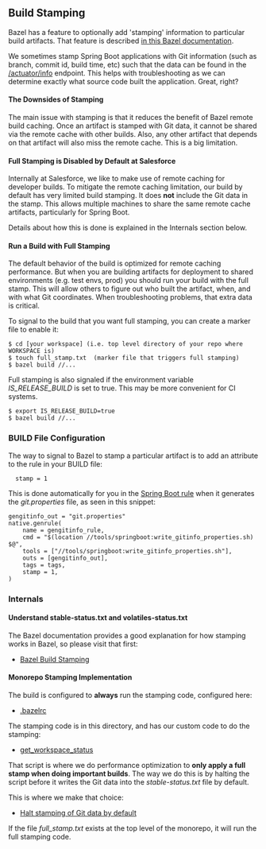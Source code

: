 ## Build Stamping

Bazel has a feature to optionally add 'stamping' information to particular build artifacts.
That feature is described [in this Bazel documentation](https://docs.bazel.build/versions/master/user-manual.html#workspace_status).

We sometimes stamp Spring Boot applications with Git information (such as branch,
   commit id, build time, etc) such that the data can be found in the [/actuator/info](https://docs.spring.io/spring-boot/docs/current/reference/html/production-ready-features.html#production-ready-endpoints) endpoint.
This helps with troubleshooting as we can determine exactly what source code built the application.
Great, right?

#### The Downsides of Stamping

The main issue with stamping is that it reduces the benefit of Bazel remote build caching.
Once an artifact is stamped with Git data, it cannot be shared via the remote cache with other builds.
Also, any other artifact that depends on that artifact will also miss the remote cache.
This is a big limitation.

#### Full Stamping is Disabled by Default at Salesforce

Internally at Salesforce, we like to make use of remote caching for developer builds.
To mitigate the remote caching limitation, our build by default has very limited build stamping.
It does **not** include the Git data in the stamp.
This allows multiple machines to share the same remote cache artifacts, particularly for Spring Boot.

Details about how this is done is explained in the Internals section below.

#### Run a Build with Full Stamping

The default behavior of the build is optimized for remote caching performance.
But when you are building artifacts for deployment to shared environments (e.g. test envs, prod)
  you should run your build with the full stamp.
This will allow others to figure out who built the artifact, when, and with what Git coordinates.
When troubleshooting problems, that extra data is critical.

To signal to the build that you want full stamping, you can create a marker file to enable it:

```
$ cd [your workspace] (i.e. top level directory of your repo where WORKSPACE is)
$ touch full_stamp.txt  (marker file that triggers full stamping)
$ bazel build //...
```

Full stamping is also signaled if the environment variable *IS_RELEASE_BUILD* is set to true.
This may be more convenient for CI systems.

```
$ export IS_RELEASE_BUILD=true
$ bazel build //...
```

### BUILD File Configuration

The way to signal to Bazel to stamp a particular artifact is to add an attribute to the rule in your BUILD file:

```
  stamp = 1
```

This is done automatically for you in the [Spring Boot rule](../springboot/springboot.bzl)
   when it generates the *git.properties* file, as seen in this snippet:

```
gengitinfo_out = "git.properties"
native.genrule(
    name = gengitinfo_rule,
    cmd = "$(location //tools/springboot:write_gitinfo_properties.sh) $@",
    tools = ["//tools/springboot:write_gitinfo_properties.sh"],
    outs = [gengitinfo_out],
    tags = tags,
    stamp = 1,
)
```

### Internals

#### Understand stable-status.txt and volatiles-status.txt

The Bazel documentation provides a good explanation for how stamping works in Bazel, so please visit that first:
- [Bazel Build Stamping](https://docs.bazel.build/versions/master/user-manual.html#workspace_status)

#### Monorepo Stamping Implementation

The build is configured to **always** run the stamping code, configured here:
- [.bazelrc](../../.base-bazelrc#L55)

The stamping code is in this directory, and has our custom code to do the stamping:
- [get_workspace_status](get_workspace_status)

That script is where we do performance optimization to **only apply a full stamp when doing important builds**.
The way we do this is by halting the script before it writes the Git data into the *stable-status.txt* file by default.

This is where we make that choice:
- [Halt stamping of Git data by default](get_workspace_status#L46)

If the file *full_stamp.txt* exists at the top level of the monorepo, it will run the full stamping code.
